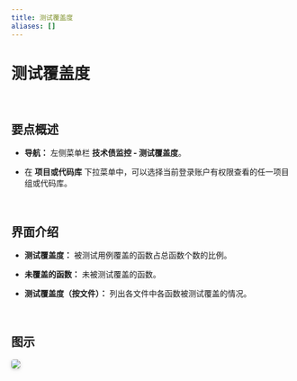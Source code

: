 ```yaml
---
title: 测试覆盖度
aliases: []
---
```


# 测试覆盖度

<br />

## 要点概述

-   **导航：** 左侧菜单栏 **技术债监控 - 测试覆盖度**。

-   在 **项目或代码库** 下拉菜单中，可以选择当前登录账户有权限查看的任一项目组或代码库。

<br />

## 界面介绍

-   **测试覆盖度：** 被测试用例覆盖的函数占总函数个数的比例。

-   **未覆盖的函数：** 未被测试覆盖的函数。

-   **测试覆盖度（按文件）：** 列出各文件中各函数被测试覆盖的情况。

<br />

## 图示

<img style="border-radius: 0.3125em;
    box-shadow: 0 2px 4px 0 rgba(34,36,38,.12),0 2px 10px 0 rgba(34,36,38,.08);" src="https://release-notes.oss-cn-zhangjiakou.aliyuncs.com/img/TestCoverage.png" />
